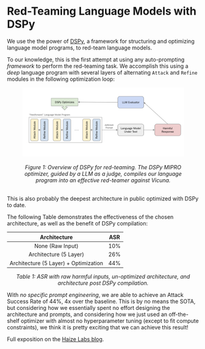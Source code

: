 # Red-Teaming Language Models with DSPy

We use the the power of [DSPy](https://github.com/stanfordnlp/dspy), a framework for structuring and optimizing language model programs, to red-team language models. 

To our knowledge, this is the first attempt at using any auto-prompting *framework* to perform the red-teaming task. We accomplish this using a *deep* language program with several layers of alternating `Attack` and `Refine` modules in the following optimization loop:

<figure style="text-align: center;">
  <img src="/images/DSPy-Redteam.png" alt="Overview of DSPy for red-teaming" style="margin: 0 auto; margin-bottom: 20px; display: block;">
  <figcaption><i>Figure 1: Overview of DSPy for red-teaming. The DSPy MIPRO optimizer, guided by a LLM as a judge, compiles our language program into an effective red-teamer against Vicuna.</i></figcaption>
</figure>


<br>
This is also probably the deepest architecture in public optimized with DSPy to date.

The following Table demonstrates the effectiveness of the chosen architecture, as well as the benefit of DSPy compilation:

<div align="center">

| **Architecture** | **ASR** |
|:------------:|:----------:|
| None (Raw Input)       |   10%   |
| Architecture (5 Layer)   | 26%   |
| Architecture (5 Layer) + Optimization  | 44%   |

<em>Table 1: ASR with raw harmful inputs, un-optimized architecture, and architecture post DSPy compilation.</em>
</div>

With *no specific prompt engineering*, we are able to achieve an Attack Success Rate of 44%, 4x over the baseline. This is by no means the SOTA, but considering how we essentially spent no effort designing the architecture and prompts, and considering how we just used an off-the-shelf optimizer with almost no hyperparameter tuning (except to fit compute constraints), we think it is pretty exciting that we can achieve this result!

Full exposition on the [Haize Labs blog](https://blog.haizelabs.com/posts/dspy/).